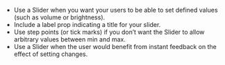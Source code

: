 - Use a Slider when you want your users to be able to set defined values (such as volume or brightness).
- Include a label prop indicating a title for your slider.
- Use step points (or tick marks) if you don’t want the Slider to allow arbitrary values between min and max.
- Use a Slider when the user would benefit from instant feedback on the effect of setting changes.
